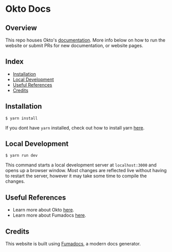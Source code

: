 # Okto Docs


## Overview

This repo houses Okto's [documentation](docs.okto.tech). More info below on how to run the website or submit PRs for new documentation, or website pages.

## Index

- [Installation](#installation)
- [Local Development](#local-development)
- [Useful References](#useful-references)
- [Credits](#credits)

## Installation

```
$ yarn install
```

If you dont have `yarn` installed, check out how to install yarn [here](https://classic.yarnpkg.com/en/docs/install#windows-stable).

## Local Development

```
$ yarn run dev
```

This command starts a local development server at `localhost:3000` and opens up a browser window. Most changes are reflected live without having to restart the server, however it may take some time to compile the changes.

## Useful References

- Learn more about Okto [here](https://okto.tech).
- Learn more about Fumadocs [here](https://fumadocs.vercel.app/docs/ui).

## Credits

This website is built using [Fumadocs](https://fumadocs.vercel.app/), a modern docs generator.
